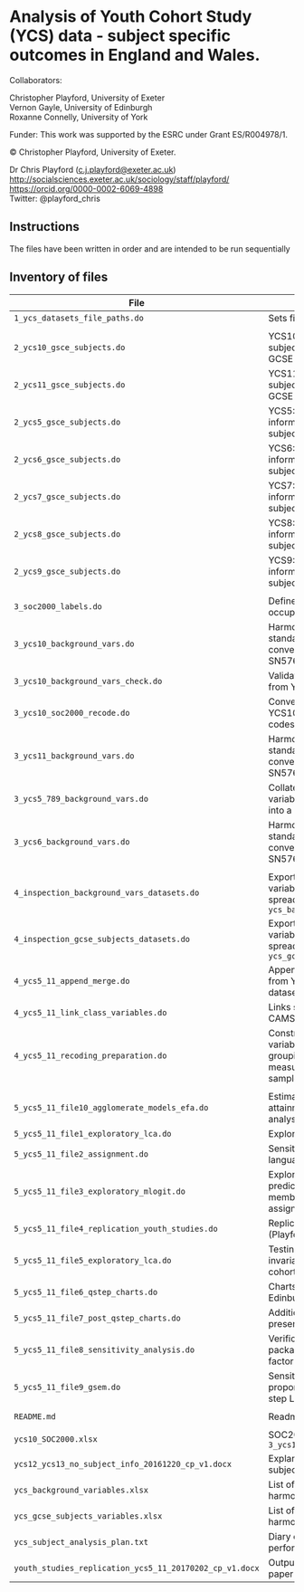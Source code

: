 # Analysis of Youth Cohort Study (YCS) data - subject specific outcomes in England and Wales.

Collaborators:

Christopher Playford, University of Exeter  
Vernon Gayle, University of Edinburgh  
Roxanne Connelly, University of York  

Funder: This work was supported by the ESRC under Grant ES/R004978/1.

© Christopher Playford, University of Exeter.

Dr Chris Playford (c.j.playford@exeter.ac.uk)  
http://socialsciences.exeter.ac.uk/sociology/staff/playford/  
https://orcid.org/0000-0002-6069-4898  
Twitter: @playford_chris

## Instructions

The files have been written in order and are intended to be run sequentially  

## Inventory of files

| File | Task |
| --- | --- |
| `1_ycs_datasets_file_paths.do` | Sets file paths |
|  |  |
| `2_ycs10_gsce_subjects.do` | YCS10: Recodes raw GCSE subject information into standard GCSE subjects  |
| `2_ycs11_gsce_subjects.do` | YCS11: Recodes raw GCSE subject information into standard GCSE subjects  |
| `2_ycs5_gsce_subjects.do` | YCS5: Recodes raw GCSE subject information into standard GCSE subjects |
| `2_ycs6_gsce_subjects.do` | YCS6: Recodes raw GCSE subject information into standard GCSE subjects  |
| `2_ycs7_gsce_subjects.do` | YCS7: Recodes raw GCSE subject information into standard GCSE subjects  |
| `2_ycs8_gsce_subjects.do` | YCS8: Recodes raw GCSE subject information into standard GCSE subjects  |
| `2_ycs9_gsce_subjects.do` | YCS9: Recodes raw GCSE subject information into standard GCSE subjects  |
|  |  |
| `3_soc2000_labels.do` | Defines the labels for SOC2000 occupation codes |
| `3_ycs10_background_vars.do` | Harmonises YCS10 variables with standard variable naming convention (as per UKDS SN5765) |
| `3_ycs10_background_vars_check.do` | Validation of harmonised Variables from YCS10 with SN5765 |
| `3_ycs10_soc2000_recode.do` | Converts SOC2000 codes in YCS10 into standard SOC2000 codes |
| `3_ycs11_background_vars.do` | Harmonises YCS11 variables with standard variable naming convention (as per UKDS SN5765) |
| `3_ycs5_789_background_vars.do` | Collates a subset of standardised variables from YCS5, 7, 8, and 9 into a dataset |
| `3_ycs6_background_vars.do` | Harmonises YCS6 variables with standard variable naming convention (as per UKDS SN5765) |
|  |  |
| `4_inspection_background_vars_datasets.do` | Exports a list of background variables from YCS5-11 into spreadsheet `ycs_background_variables.xlsx` |
| `4_inspection_gcse_subjects_datasets.do` | Exports a list of GCSE subject variables from YCS5-11 into spreadsheet `ycs_gcse_subjects_variables.xlsx` |
| `4_ycs5_11_append_merge.do` | Appends and merges all variables from YCS5-11 into a single dataset |
| `4_ycs5_11_link_class_variables.do` | Links social class information from CAMSIS website |
| `4_ycs5_11_recoding_preparation.do` | Constructs further derived variables including GCSE subject groupings, parental social class measures and identifies analytical samples |
|  |  |
| `5_ycs5_11_file10_agglomerate_models_efa.do` | Estimation of agglomerate GCSE attainment models and factor analysis |
| `5_ycs5_11_file1_exploratory_lca.do` | Exploratory latent class models |
| `5_ycs5_11_file2_assignment.do` | Sensitivity analysis using foreign language GCSE grouping |
| `5_ycs5_11_file3_exploratory_mlogit.do` | Exploratory mlogit model predicting latent group membership using modal assignment |
| `5_ycs5_11_file4_replication_youth_studies.do` | Replication of Youth Studies paper (Playford and Gayle 2016) |
| `5_ycs5_11_file5_exploratory_lca.do` | Testing for measurement invariance (LCA on separate cohorts) |
| `5_ycs5_11_file6_qstep_charts.do` | Charts for Q-step presentation Edinburgh 2017 |
| `5_ycs5_11_file7_post_qstep_charts.do` | Additional charts following Q-step presentation Edinburgh 2017 |
| `5_ycs5_11_file8_sensitivity_analysis.do` | Verification using new GSEM package in Stata and reptition of factor analysis |
| `5_ycs5_11_file9_gsem.do` | Sensitivity analysis: LCA using proportional assignment and one-step LCA using GSEM |
|  |  |
| `README.md` | Readme file describing files |
|  |  |
| `ycs10_SOC2000.xlsx` | SOC2000 codes for YCS10 - see `3_ycs10_soc2000_recode.do` |
| `ycs12_ycs13_no_subject_info_20161220_cp_v1.docx` | Explanation of lack of GCSE subject variables in YCS12 and 13 |
| `ycs_background_variables.xlsx` | List of background variables in harmonised YCS5-11 dataset |
| `ycs_gcse_subjects_variables.xlsx` | List of GCSE subject variables in harmonised YCS5-11 dataset |
| `ycs_subject_analysis_plan.txt` | Diary of analytical tasks performed |
| `youth_studies_replication_ycs5_11_20170202_cp_v1.docx` | Output replicating Youth Studies paper (Playford and Gayle 2016) |
